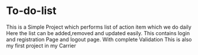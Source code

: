 # To-do-list
This is a Simple Project which 
performs list of action item which we do daily
Here the list can be added,removed and updated
easily.
This contains login and registration Page and logout page.
With complete Validation
This is also my first project in my Carrier
